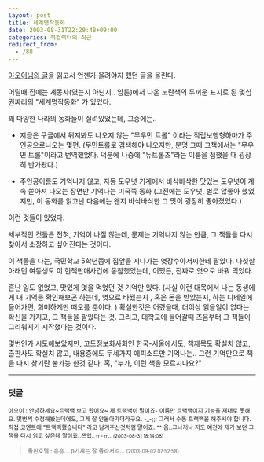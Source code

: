 ```yaml
---
layout: post
title: 세계명작동화
date: 2003-08-31T22:29:48+09:00
categories: 북컬렉터의-최근
redirect_from:
  - /88
---
```


<a href="http://madberry.new21.net/pmachine/index.php?id=P160">아오이님의 글</a>을 읽고서 언젠가 올려야지 했던 글을 올린다.

어릴때 집에는 계몽사(였는지 아닌지.. 암튼)에서 나온 노란색의 두꺼운 표지로 된 몇십권짜리의 "세계명작동화" 가 있었다.

꽤 다양한 나라의 동화들이 실려있었는데, 그중에는..

- 지금은 구글에서 뒤져봐도 나오지 않는 "무우민 트롤" 이라는 직립보행형하마가 주인공으로나오는 몇편. (무민트롤로 검색해야 나오지만, 분명 그때 그책에서는 "무우민 트롤"이라고 번역했었다. 덕분에 나중에 "뉴트롤즈"라는 이름을 접했을 때 굉장히 반가왔다.)

- 주인공이름도 기억나지 않고, 자동 도우넛 기계에서 바삭바삭한 맛있는 도우넛이 계속 쏟아져 나오는 장면만 기억나는 미국쪽 동화 (그전에는 도우넛, 별로 않좋아 했었지만, 이 동화를 읽고난 다음에는 왠지 바삭바삭한 그 맛이 굉장히 좋아졌었다.)

이런 것들이 있었다.

세부적인 것들은 전혀, 기억이 나질 않는데, 문제는 기억나지 않는 만큼, 그 책들을 다시 찾아서 소장하고 싶어진다는 것이다.

이 책들을 나는, 국민학교 5학년쯤에 집앞을 지나가는 엿장수아저씨한테 팔았다. 다섯살 아래던 여동생도 이 헌책판매사건에 동참했었는데, 어쨌든, 진짜로 엿으로 바꿔 먹었다.

혼난 일도 없었고, 맛있게 엿을 먹었던 것 기억만 있다. (사실 이런 대목에서 나는 동생에게 내 기억을 확인해보곤 하는데, 엿으로 바꿨는지 , 혹은 돈을 받았는지, 하는 디테일에 들어가면, 희미하게만 떠오를 뿐이다. ) 확실한것은 어렸을때, 더이상 읽을일이 없다는 확신을 가지고, 그 책들을 팔았다는 것. 그리고, 대학교에 들어갈때 즈음부터 그 책들이 그리워지기 시작했다는 것이다.

몇번인가 시도해보았지만, 고도정보화사회인 한국-서울에서도, 책제목도 확실치 않고, 출판사도 확실치 않고, 내용중에도 두세가지 에피소드만 기억나는.. 그런 기억만으로 책을 다시 찾기란 불가능 한것 같다. 혹, "누가, 이런 책을 모르시나요?"

* * *

### 댓글



<!--- cmt:191 --->
<!--- mail: --->
<!--- parent:0 --->

<small>아오이 : 안녕하세요~트랙백 보고 왔어요~ 제 트랙백이 말이죠- 이름만 트랙백이지 기능을 제대로 못해요. 몇번씩 수정해봤는데에도, 그게 잘 안돌아가더라구요. -_-;;; 그래서 수동 트랙백을 해주셔야 합니다. 직접 코멘트에 "트랙백했습니다" 라고 남겨주신것처럼 말이죠..^^  음..그나저나 저도 예전에 제가 보던 그 책을 다시 읽고 싶은데 말이죠..쯔업..ㅠ-ㅠ.. <small>(2003-08-31 18:14:08)</small></small>


<!--- cmt:192 --->
<!--- mail: --->
<!--- parent:0 --->

> <small>돌핀호텔 : 흠흠... p기계는 잘 몰라서리... <small>(2003-09-02 07:52:58)</small></small>

